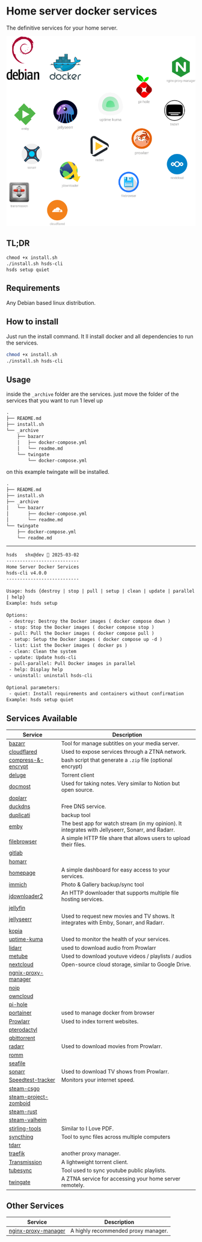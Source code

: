 # Home server docker services

The definitive services for your home server.

![](banner.png)

## TL;DR

```
chmod +x install.sh
./install.sh hsds-cli
hsds setup quiet
```

## Requirements
Any Debian based linux distribution.

## How to install
Just run the install command. It ll install docker and all dependencies to run the services.

```bash
chmod +x install.sh
./install.sh hsds-cli
```

## Usage
inside the `_archive` folder are the services.
just move the folder of the services that you want to run 1 level up

```
.
├── README.md
├── install.sh
└── _archive
    ├── bazarr
    │   ├── docker-compose.yml
    │   └── readme.md
    └── twingate
        └── docker-compose.yml
```

on this example twingate will be installed.
```
.
├── README.md
├── install.sh
├── _archive
│   └── bazarr
│       ├── docker-compose.yml
│       └── readme.md
└── twingate
    ├── docker-compose.yml
    └── readme.md
```
---

```
hsds   shx@dev  2025-03-02
---------------------------
Home Server Docker Services
hsds-cli v4.0.0
---------------------------

Usage: hsds {destroy | stop | pull | setup | clean | update | parallel | help}
Example: hsds setup

Options:
 - destroy: Destroy the Docker images ( docker compose down )
 - stop: Stop the Docker images ( docker compose stop )
 - pull: Pull the Docker images ( docker compose pull )
 - setup: Setup the Docker images ( docker compose up -d )
 - list: List the Docker images ( docker ps )
 - clean: Clean the system 
 - update: Update hsds-cli
 - pull-parallel: Pull Docker images in parallel
 - help: Display help
 - uninstall: uninstall hsds-cli

Optional parameters:
 - quiet: Install requirements and containers without confirmation
Example: hsds setup quiet
```
## Services Available

| Service | Description |
|--|--|
| [bazarr](_archive/bazarr/readme.md) | Tool for manage subtitles on your media server. |
| [cloudflared](_archive/cloudflared/readme.md) | Used to expose services through a ZTNA network. |
| [compress-&-encrypt]("#") | bash script that generate a `.zip` file (optional encrypt) |
| [deluge]("https://deluge-torrent.org/") | Torrent client |
| [docmost]("https://docmost.com/") |  Used for taking notes. Very similar to Notion but open source. |
| [doplarr]("https://github.com/kiranshila/Doplarr") |  |
| [duckdns]("https://www.duckdns.org/") | Free DNS service. |
| [duplicati]("#") | backup tool |
| [emby]("#") | The best app for watch stream (in my opinion). It integrates with Jellyseerr, Sonarr, and Radarr. |
| [filebrowser]("#") | A simple HTTP file share that allows users to upload their files. |
| [gitlab]("#") |  |
| [homarr]("#") |  |
| [homepage]("#") | A simple dashboard for easy access to your services. |
| [immich]("#") | Photo & Gallery backup/sync tool |
| [jdownloader2]("#") | An HTTP downloader that supports multiple file hosting services. |
| [jellyfin]("#") |  |
| [jellyseerr]("#") | Used to request new movies and TV shows. It integrates with Emby, Sonarr, and Radarr. |
| [kopia]("#") |  |
| [uptime-kuma]("#") | Used to monitor the health of your services. |
| [lidarr]("#") | used to download audio from Prowlarr |
| [metube]("#") | Used to download youtuve videos / playlists / audios |
| [nextcloud]("#") | Open-source cloud storage, similar to Google Drive. |
| [ngnix-proxy-manager]("#") |  |
| [noip]("#") |  |
| [owncloud]("#") |  |
| [pi-hole]("#") |  |
| [portainer]("#") | used to manage docker from browser |
| [Prowlarr]("#") | Used to index torrent websites. |
| [pterodactyl]("#") |  |
| [qbittorrent]("#") |  |
| [radarr]("#") | Used to download movies from Prowlarr. |
| [romm]("#") |  |
| [seafile]("#") |  |
| [sonarr]("#") | Used to download TV shows from Prowlarr. |
| [Speedtest-tracker]("#") | Monitors your internet speed. |
| [steam-csgo]("#") |  |
| [steam-project-zomboid]("#") |  |
| [steam-rust]("#") |  |
| [steam-valheim]("#") |  |
| [stirling-tools]("#") | Similar to I Love PDF. |
| [syncthing]("#") | Tool to sync files across multiple computers |
| [tdarr]("#") |  |
| [traefik]("#") | another proxy manager. |
| [Transmission]("#") | A lightweight torrent client. |
| [tubesync]("#") | Tool used to sync youtube public playlists. |
| [twingate]("#") | A ZTNA service for accessing your home server remotely. |

## Other Services

| Service | Description |
|--|--|
| [nginx-proxy-manager]("#") | A highly recommended proxy manager. |
